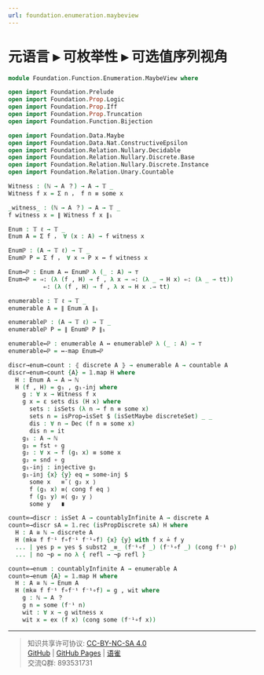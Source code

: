 ```yaml
---
url: foundation.enumeration.maybeview
---
```


# 元语言 ▸ 可枚举性 ▸ 可选值序列视角

```agda
module Foundation.Function.Enumeration.MaybeView where

open import Foundation.Prelude
open import Foundation.Prop.Logic
open import Foundation.Prop.Iff
open import Foundation.Prop.Truncation
open import Foundation.Function.Bijection

open import Foundation.Data.Maybe
open import Foundation.Data.Nat.ConstructiveEpsilon
open import Foundation.Relation.Nullary.Decidable
open import Foundation.Relation.Nullary.Discrete.Base
open import Foundation.Relation.Nullary.Discrete.Instance
open import Foundation.Relation.Unary.Countable

Witness : (ℕ → A ？) → A → 𝕋 _
Witness f x = Σ n ， f n ≡ some x

_witness_ : (ℕ → A ？) → A → 𝕋 _
f witness x = ∥ Witness f x ∥₁

Enum : 𝕋 ℓ → 𝕋 _
Enum A = Σ f ， ∀ (x : A) → f witness x

Enumℙ : (A → 𝕋 ℓ) → 𝕋 _
Enumℙ P = Σ f ， ∀ x → P x ↔ f witness x

Enum↔ℙ : Enum A ↔ Enumℙ λ (_ : A) → ⊤
Enum↔ℙ = ⇒: (λ (f , H) → f , λ x → ⇒: (λ _ → H x) ⇐: (λ _ → tt))
          ⇐: (λ (f , H) → f , λ x → H x .⇒ tt)

enumerable : 𝕋 ℓ → 𝕋 _
enumerable A = ∥ Enum A ∥₁

enumerableℙ : (A → 𝕋 ℓ) → 𝕋 _
enumerableℙ P = ∥ Enumℙ P ∥₁

enumerable↔ℙ : enumerable A ↔ enumerableℙ λ (_ : A) → ⊤
enumerable↔ℙ = ↔-map Enum↔ℙ

discr→enum→count : ⦃ discrete A ⦄ → enumerable A → countable A
discr→enum→count {A} = 𝟙.map H where
  H : Enum A → A ↣ ℕ
  H (f , H) = g₁ , g₁-inj where
    g : ∀ x → Witness f x
    g x = ε sets dis (H x) where
      sets : isSets (λ n → f n ≡ some x)
      sets n = isProp→isSet $ (isSetMaybe discreteSet) _ _
      dis : ∀ n → Dec (f n ≡ some x)
      dis n = it
    g₁ : A → ℕ
    g₁ = fst ∘ g
    g₂ : ∀ x → f (g₁ x) ≡ some x
    g₂ = snd ∘ g
    g₁-inj : injective g₁
    g₁-inj {x} {y} eq = some-inj $
      some x   ≡˘⟨ g₂ x ⟩
      f (g₁ x) ≡⟨ cong f eq ⟩
      f (g₁ y) ≡⟨ g₂ y ⟩
      some y   ∎

count∞→discr : isSet A → countablyInfinite A → discrete A
count∞→discr sA = 𝟙.rec (isPropDiscrete sA) H where
  H : A ≅ ℕ → discrete A
  H (mk≅ f f⁻¹ f∘f⁻¹ f⁻¹∘f) {x} {y} with f x ≟ f y
  ... | yes p = yes $ subst2 _≡_ (f⁻¹∘f _) (f⁻¹∘f _) (cong f⁻¹ p)
  ... | no ¬p = no λ { refl → ¬p refl }

count∞→enum : countablyInfinite A → enumerable A
count∞→enum {A} = 𝟙.map H where
  H : A ≅ ℕ → Enum A
  H (mk≅ f f⁻¹ f∘f⁻¹ f⁻¹∘f) = g , wit where
    g : ℕ → A ？
    g n = some (f⁻¹ n)
    wit : ∀ x → g witness x
    wit x = ex (f x) (cong some (f⁻¹∘f x))
```

---
> 知识共享许可协议: [CC-BY-NC-SA 4.0](https://creativecommons.org/licenses/by-nc-sa/4.0/deed.zh)  
> [GitHub](https://github.com/choukh/MetaLogic/blob/main/src/Foundation/Function/Enumeration/MaybeView.lagda.md) | [GitHub Pages](https://choukh.github.io/MetaLogic/Foundation.Function.Enumeration.MaybeView.html) | [语雀](https://www.yuque.com/ocau/metalogic/foundation.enumeration.maybeview)  
> 交流Q群: 893531731
